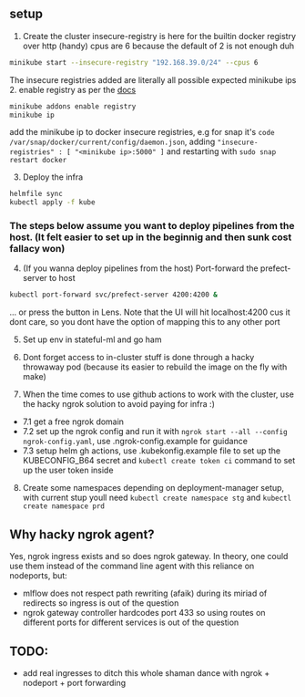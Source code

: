 ## setup

1. Create the cluster
insecure-registry is here for the builtin docker registry over http (handy)
cpus are 6 because the default of 2 is not enough duh
```bash
minikube start --insecure-registry "192.168.39.0/24" --cpus 6
```
The insecure registries added are literally all possible expected minikube ips
2. enable registry as per the [docs](https://minikube.sigs.k8s.io/docs/handbook/pushing/#4-pushing-to-an-in-cluster-using-registry-addon)

```bash
minikube addons enable registry
minikube ip
```
add the minikube ip to docker insecure registries, e.g for snap it's `code /var/snap/docker/current/config/daemon.json`, adding `"insecure-registries" : [ "<minikube ip>:5000" ]` and restarting with `sudo snap restart docker`

3. Deploy the infra
```bash
helmfile sync
kubectl apply -f kube
```
### The steps below assume you want to deploy pipelines from the host. (It felt easier to set up in the beginnig and then sunk cost fallacy won)
4. (If you wanna deploy pipelines from the host) Port-forward the prefect-server to host
```bash
kubectl port-forward svc/prefect-server 4200:4200 &
```
... or press the button in Lens. Note that the UI will hit localhost:4200 cus it dont care, so you dont have the option of mapping this to any other port

5. Set up env in stateful-ml and go ham

6. Dont forget access to in-cluster stuff is done through a hacky throwaway pod (because its easier to rebuild the image on the fly with make)

7. When the time comes to use github actions to work with the cluster, use the hacky ngrok solution to avoid paying for infra :)
- 7.1 get a free ngrok domain
- 7.2 set up the ngrok config and run it with `ngrok start --all --config ngrok-config.yaml`, use  .ngrok-config.example for guidance
- 7.3 setup helm gh actions, use .kubekonfig.example file to set up the KUBECONFIG_B64 secret and `kubectl create token ci` command to set up the user token inside

8. Create some namespaces depending on deployment-manager setup, with current stup youll need `kubectl create namespace stg` and `kubectl create namespace prd`

## Why hacky ngrok agent?
Yes, ngrok ingress exists and so does ngrok gateway. In theory, one could use them instead of the command line agent with this reliance on nodeports, but:
- mlflow does not respect path rewriting (afaik) during its miriad of redirects so ingress is out of the question
- ngrok gateway controller hardcodes port 433 so using routes on different ports for different services is out of the question


## TODO:
- add real ingresses to ditch this whole shaman dance with ngrok + nodeport + port forwarding
